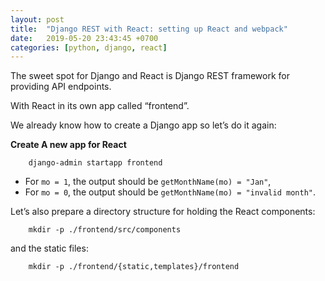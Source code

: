 ```yaml
---
layout: post
title:  "Django REST with React: setting up React and webpack"
date:   2019-05-20 23:43:45 +0700
categories: [python, django, react]
---
```


The sweet spot for Django and React is Django REST framework for providing API endpoints.

With React in its own app called “frontend”.

We already know how to create a Django app so let’s do it again:

**Create A new app for React**


```console
	django-admin startapp frontend
```
* For `mo = 1`, the output should be `getMonthName(mo) = "Jan"`,
* For `mo = 0`, the output should be `getMonthName(mo) = "invalid month"`.

Let’s also prepare a directory structure for holding the React components:

```console
	mkdir -p ./frontend/src/components
```
and the static files:

```console
	mkdir -p ./frontend/{static,templates}/frontend
```


